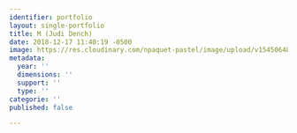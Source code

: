 ```yaml
---
identifier: portfolio
layout: single-portfolio
title: M (Judi Dench)
date: 2018-12-17 11:40:19 -0500
image: https://res.cloudinary.com/npaquet-pastel/image/upload/v1545064844/M-Judi-Dench-fusain-24-X-29-cm-2017.jpg
metadata:
  year: ''
  dimensions: ''
  support: ''
  type: ''
categorie: ''
published: false

---
```

